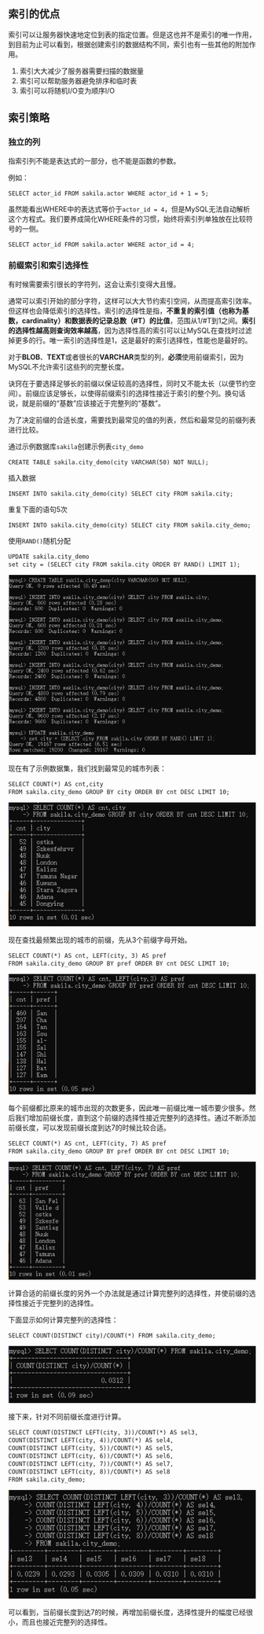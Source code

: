 ## **索引的优点**

索引可以让服务器快速地定位到表的指定位置。但是这也并不是索引的唯一作用，到目前为止可以看到，根据创建索引的数据结构不同，索引也有一些其他的附加作用。

1. 索引大大减少了服务器需要扫描的数据量
2. 索引可以帮助服务器避免排序和临时表
3. 索引可以将随机I/O变为顺序I/O



## **索引策略**

### **独立的列**

指索引列不能是表达式的一部分，也不能是函数的参数。

例如：

```mysql
SELECT actor_id FROM sakila.actor WHERE actor_id + 1 = 5;
```

虽然能看出WHERE中的表达式等价于`actor_id = 4`，但是MySQL无法自动解析这个方程式。我们要养成简化WHERE条件的习惯，始终将索引列单独放在比较符号的一侧。

```mysql
SELECT actor_id FROM sakila.actor WHERE actor_id = 4;
```



### **前缀索引和索引选择性**

有时候需要索引很长的字符列，这会让索引变得大且慢。

通常可以索引开始的部分字符，这样可以大大节约索引空间，从而提高索引效率。但这样也会降低索引的选择性。索引的选择性是指，**不重复的索引值（也称为基数，cardinality）和数据表的记录总数（#T）的比值**，范围从1/#T到1之间。**索引的选择性越高则查询效率越高**，因为选择性高的索引可以让MySQL在查找时过滤掉更多的行。唯一索引的选择性是1，这是最好的索引选择性，性能也是最好的。

对于**BLOB**、**TEXT**或者很长的**VARCHAR**类型的列，**必须**使用前缀索引，因为MySQL不允许索引这些列的完整长度。

诀窍在于要选择足够长的前缀以保证较高的选择性，同时又不能太长（以便节约空间）。前缀应该足够长，以使得前缀索引的选择性接近于索引的整个列。换句话说，就是前缀的“基数”应该接近于完整列的“基数”。

为了决定前缀的合适长度，需要找到最常见的值的列表，然后和最常见的前缀列表进行比较。

通过示例数据库`sakila`创建示例表`city_demo`

```mysql
CREATE TABLE sakila.city_demo(city VARCHAR(50) NOT NULL);
```

插入数据

```mysql
INSERT INTO sakila.city_demo(city) SELECT city FROM sakila.city;
```

重复下面的语句5次

```mysql
INSERT INTO sakila.city_demo(city) SELECT city FROM sakila.city_demo;
```

使用`RAND()`随机分配

```mysql
UPDATE sakila.city_demo
set city = (SELECT city FROM sakila.city ORDER BY RAND() LIMIT 1);
```

![image-20211021150449056](创建高性能索引.assets/image-20211021150449056.png)



现在有了示例数据集，我们找到最常见的城市列表：

```mysql
SELECT COUNT(*) AS cnt,city
FROM sakila.city_demo GROUP BY city ORDER BY cnt DESC LIMIT 10;
```

![image-20211021151535849](创建高性能索引.assets/image-20211021151535849.png)



现在查找最频繁出现的城市的前缀，先从3个前缀字母开始。

```mysql
SELECT COUNT(*) AS cnt, LEFT(city, 3) AS pref
FROM sakila.city_demo GROUP BY pref ORDER BY cnt DESC LIMIT 10;
```

![image-20211021152151040](创建高性能索引.assets/image-20211021152151040.png)



每个前缀都比原来的城市出现的次数更多，因此唯一前缀比唯一城市要少很多。然后我们增加前缀长度，直到这个前缀的选择性接近完整列的选择性。通过不断添加前缀长度，可以发现前缀长度到达7的时候比较合适。

```mysql
SELECT COUNT(*) AS cnt, LEFT(city, 7) AS pref
FROM sakila.city_demo GROUP BY pref ORDER BY cnt DESC LIMIT 10;
```

![image-20211021152934918](创建高性能索引.assets/image-20211021152934918.png)



计算合适的前缀长度的另外一个办法就是通过计算完整列的选择性，并使前缀的选择性接近于完整列的选择性。

下面显示如何计算完整列的选择性：

```mysql
SELECT COUNT(DISTINCT city)/COUNT(*) FROM sakila.city_demo;
```

![image-20211021153555685](创建高性能索引.assets/image-20211021153555685.png)

接下来，针对不同前缀长度进行计算。

```mysql
SELECT COUNT(DISTINCT LEFT(city, 3))/COUNT(*) AS sel3,
COUNT(DISTINCT LEFT(city, 4))/COUNT(*) AS sel4,
COUNT(DISTINCT LEFT(city, 5))/COUNT(*) AS sel5,
COUNT(DISTINCT LEFT(city, 6))/COUNT(*) AS sel6,
COUNT(DISTINCT LEFT(city, 7))/COUNT(*) AS sel7,
COUNT(DISTINCT LEFT(city, 8))/COUNT(*) AS sel8
FROM sakila.city_demo;
```

![image-20211021154021591](创建高性能索引.assets/image-20211021154021591.png)

可以看到，当前缀长度到达7的时候，再增加前缀长度，选择性提升的幅度已经很小，而且也接近完整列的选择性。